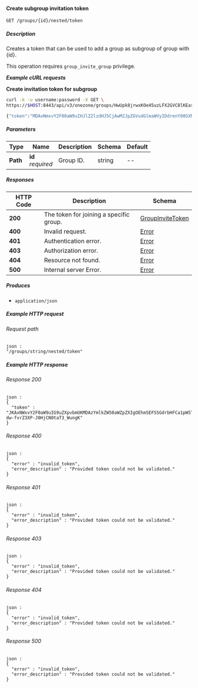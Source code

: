 
<a name="get_nested_group_token"></a>
#### Create subgroup invitation token
```
GET /groups/{id}/nested/token
```


##### Description
Creates a token that can be used to add a group as subgroup of group with {id}.

This operation requires `group_invite_group` privilege.

***Example cURL requests***

**Create invitation token for subgroup**
```bash
curl -k -u username:password -X GET \
https://$HOST:8443/api/v3/onezone/groups/HwUpk8jrwxKOe45uzLFX2GVC8lKEasj4q253sptVq

{"token":"MDAxNmxvY2F00aW9uIHJlZ2lzdHJ5CjAwM2JpZGVudGlmaWVyIDdrenY00SXM5dEFGYVRNQXFlMUlPSXVGMFBoSkFKWHFieWRUc2l5TUUxX2sKMDAyZGNpZCB00b2tlblR5cGUgPSBncm91cF9pbnZpdGVfZ3JvdXBfdG9rZW4KMDAyZnNpZ25hdHVyZSCJAtwScxZNktP9EIS00vlM5ZB7QsXhjtRtjKWZfwEfs6wo"}
```


##### Parameters

|Type|Name|Description|Schema|Default|
|---|---|---|---|---|
|**Path**|**id**  <br>*required*|Group ID.|string|--|


##### Responses

|HTTP Code|Description|Schema|
|---|---|---|
|**200**|The token for joining a specific group.|[GroupInviteToken](../definitions/GroupInviteToken.md#groupinvitetoken)|
|**400**|Invalid request.|[Error](../definitions/Error.md#error)|
|**401**|Authentication error.|[Error](../definitions/Error.md#error)|
|**403**|Authorization error.|[Error](../definitions/Error.md#error)|
|**404**|Resource not found.|[Error](../definitions/Error.md#error)|
|**500**|Internal server Error.|[Error](../definitions/Error.md#error)|


##### Produces

* `application/json`


##### Example HTTP request

###### Request path
```
json :
"/groups/string/nested/token"
```


##### Example HTTP response

###### Response 200
```
json :
{
  "token" : "JKAxNWxvY2F0aW9uIG9uZXpvbmUKMDAzYmlkZW50aWZpZXIgOEhmSEFSSGdrbHFCa1pWSTRsNk1CVHZTU3Z0OThwcHA2OTQ4czhRN1NPawowMDFhY2lkIHRpbWUgPCAxNDk2MTQwMTQ0CjAwMmZzaWduYXR1cmUg88OIBmav38YI0Z2-dw-fvrZ3XP-J0HjCN0taT3_WungK"
}
```


###### Response 400
```
json :
{
  "error" : "invalid_token",
  "error_description" : "Provided token could not be validated."
}
```


###### Response 401
```
json :
{
  "error" : "invalid_token",
  "error_description" : "Provided token could not be validated."
}
```


###### Response 403
```
json :
{
  "error" : "invalid_token",
  "error_description" : "Provided token could not be validated."
}
```


###### Response 404
```
json :
{
  "error" : "invalid_token",
  "error_description" : "Provided token could not be validated."
}
```


###### Response 500
```
json :
{
  "error" : "invalid_token",
  "error_description" : "Provided token could not be validated."
}
```



